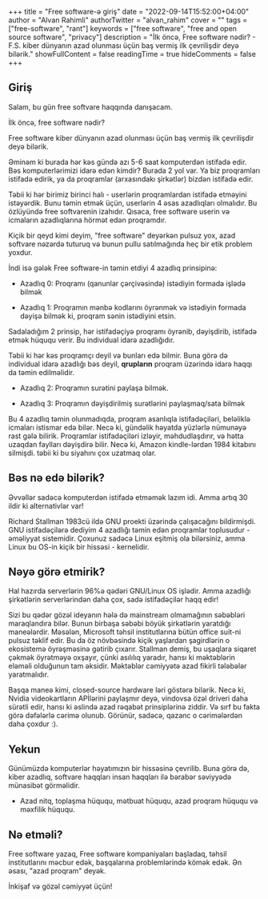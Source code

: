 +++
title = "Free software-ə giriş"
date = "2022-09-14T15:52:00+04:00"
author = "Alvan Rahimli"
authorTwitter = "alvan_rahim"
cover = ""
tags = ["free-software", "rant"]
keywords = ["free software", "free and open source software", "privacy"]
description = "İlk öncə, Free software nədir? - F.S. kiber dünyanın azad olunması üçün baş vermiş ilk çevrilişdir deyə bilərik."
showFullContent = false
readingTime = true
hideComments = false
+++

## Giriş

Salam, bu gün free softvare haqqında danışacam. 

İlk öncə, free software nədir? 

Free software kiber dünyanın azad olunması üçün baş vermiş ilk çevrilişdir deyə bilərik. 

Əminəm ki burada hər kəs gündə azı 5-6 saat komputerdən istifadə edir. Bəs komputerlərimizi idarə edən kimdir? Burada 2 yol var. Ya biz proqramları istifadə edirik, ya da proqramlar (arxasındakı şirkətlər) bizdən istifadə edir.

Təbii ki hər birimiz birinci halı - userlərin proqramlardan istifadə etməyini istəyərdik. Bunu təmin etmək üçün, userlərin 4 əsas azadlıqları olmalıdır. Bu özlüyündə free softvarenin izahıdır. Qısaca, free software userin və icmaların azadlıqlarına hörmət edən proqramdır. 

Kiçik bir qeyd kimi deyim, "free software" deyərkən pulsuz yox, azad softvare nəzərdə tuturuq və bunun pullu satılmağında heç bir etik problem yoxdur.

İndi isə gələk Free software-in təmin etdiyi 4 azadlıq prinsipinə:

- Azadlıq 0: Proqramı (qanunlar çərçivəsində) istədiyin formada işlədə bilmək

- Azadlıq 1: Proqramın mənbə kodlarını öyrənmək və istədiyin formada dəyişə bilmək ki, proqram sənin istədiyini etsin.

Sadaladığım 2 prinsip, hər istifadəçiyə proqramı öyrənib, dəyişdirib, istifadə etmək hüququ verir. Bu individual idarə azadlığıdır.

Təbii ki hər kəs proqramçı deyil və bunları edə bilmir. Buna görə də individual idarə azadlığı bəs deyil, **qrupların** proqram üzərində idarə haqqı da təmin edilməlidir.

- Azadlıq 2: Proqramın surətini paylaşa bilmək.

- Azadlıq 3: Proqramın dəyişdirilmiş surətlərini paylaşmaq/sata bilmək

Bu 4 azadlıq təmin olunmadıqda, proqram asanlıqla istifadəçiləri, beləliklə icmaları istismar edə bilər. Necə ki, gündəlik həyatda yüzlərlə nümunəyə rast gələ bilirik. Proqramlar istifadəçiləri izləyir, məhdudlaşdırır, və hətta uzaqdan faylları dəyişdirə bilir. Necə ki, Amazon kindle-lərdən 1984 kitabını silmişdi. təbii ki bu siyahını çox uzatmaq olar.

## Bəs nə edə bilərik?

Əvvəllər sadəcə komputerdən istifadə etməmək lazım idi. Amma artıq 30 ildir ki alternativlər var! 

Richard Stallman 1983cü ildə GNU proekti üzərində çalışacağını bildirmişdi. GNU istifadəçilərə dediyim 4 azadlığı təmin edən proqramlar toplusudur - əməliyyat sistemidir. Çoxunuz sadəcə Linux eşitmiş ola bilərsiniz, amma Linux bu OS-in kiçik bir hissəsi - kernelidir.

## Nəyə görə etmirik?

Hal hazırda serverlərin 96%ə qədəri GNU/Linux OS işlədir. Amma azadlığı şirkətlərin serverlərindən daha çox, sadə istifadəçilər haqq edir!

Sizi bu qədər gözəl ideyanın hələ də mainstream olmamağının səbəbləri maraqlandıra bilər. Bunun birbaşa səbəbi böyük şirkətlərin yaratdığı maneələrdir. Məsələn, Microsoft təhsil institutlarına bütün office suit-ni pulsuz təklif edir. Bu da öz növbəsində kiçik yaşlardan şagirdlərin o ekosistemə öyrəşməsinə gətirib çıxarır. Stallman demiş, bu uşaqlara siqaret çəkmək öyrətməyə oxşayır, çünki asılılıq yaradır, hansı ki məktəblərin eləməli olduğunun tam əksidir. Məktəblər cəmiyyətə azad fikirli tələbələr yaratmalıdır.

Başqa maneə kimi, closed-source hardware ləri göstərə bilərik. Necə ki, Nvidia videokartların APİlərini paylaşmır deyə, vindovsa özəl driveri daha sürətli edir, hansı ki əslində azad rəqabət prinsiplərinə ziddir. Və sırf bu fakta görə dəfələrlə cərimə olunub. Görünür, sadəcə, qazanc o cərimələrdən daha çoxdur :).

## Yekun

Günümüzdə komputerlər həyatımızın bir hissəsinə çevrilib. Buna görə də, kiber azadlıq, softvare haqqları insan haqqları ilə bərabər səviyyədə münasibət görməlidir.

- Azad nitq, toplaşma hüququ, mətbuat hüququ, azad proqram hüququ və məxfilik hüququ.

## Nə etməli?

Free software yazaq, Free software kompaniyaları başladaq, təhsil institutlarını məcbur edək, başqalarına problemlərində kömək edək. Ən əsası, "azad proqram" deyək.

İnkişaf və gözəl cəmiyyət üçün!
